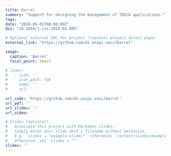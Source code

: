 ```yaml
---
title: Barrel
summary: "Support for designing the management of TOSCA applications."
tags:
date: "2018-05-01T00:00:00Z"
doi: "10.1016/j.jss.2018.02.005"

# Optional external URL for project (replaces project detail page).
external_link: "https://github.com/di-unipi-socc/barrel"

image:
  caption: 'Barrel'
  focal_point: Smart

# links:
#   - icon: ''
#     icon_pack: fab
#     name: ''
#     url: ''
  
url_code: 'https://github.com/di-unipi-socc/barrel'
url_pdf: ''
url_slides: ''
url_video: ''

# Slides (optional).
#   Associate this project with Markdown slides.
#   Simply enter your slide deck's filename without extension.
#   E.g. `slides = "example-slides"` references `content/slides/example-slides.md`.
#   Otherwise, set `slides = ""`.
slides: ''
---
```

<!-- Here you can insert a description -->
